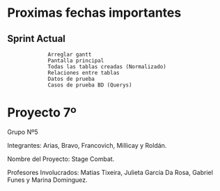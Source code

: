 # Proximas fechas importantes 

## Sprint Actual
                 Arreglar gantt 
                 Pantalla principal
                 Todas las tablas creadas (Normalizado)
                 Relaciones entre tablas 
                 Datos de prueba
                 Casos de prueba BD (Querys)

# Proyecto 7º

Grupo Nº5

Integrantes: Arias, Bravo, Francovich, Millicay y Roldán.

Nombre del Proyecto: Stage Combat.

Profesores Involucrados: Matias Tixeira, Julieta García Da Rosa, Gabriel Funes y Marina Dominguez.
